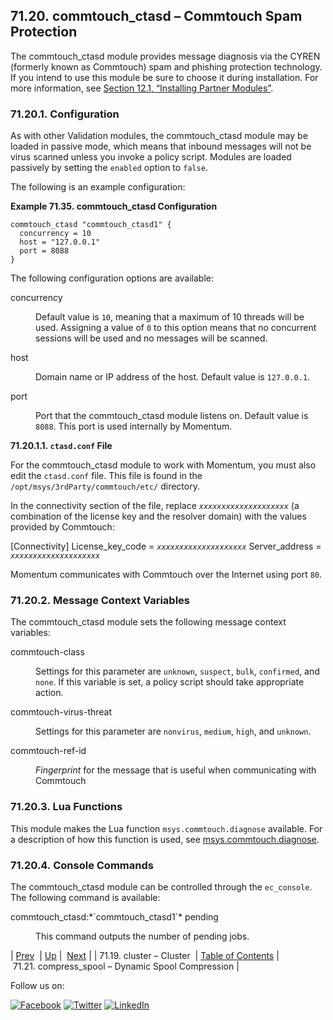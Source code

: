 ## 71.20. commtouch_ctasd – Commtouch Spam Protection

<a class="indexterm" name="idp20662576"></a>

The commtouch_ctasd module provides message diagnosis via the CYREN (formerly known as Commtouch) spam and phishing protection technology. If you intend to use this module be sure to choose it during installation. For more information, see [Section 12.1, “Installing Partner Modules”](post_installation.php#install.additional.packages "12.1. Installing Partner Modules").

### 71.20.1. Configuration

As with other Validation modules, the commtouch_ctasd module may be loaded in passive mode, which means that inbound messages will not be virus scanned unless you invoke a policy script. Modules are loaded passively by setting the `enabled` option to `false`.

The following is an example configuration:

<a name="example.commtouch.3"></a>

**Example 71.35. commtouch_ctasd Configuration**

```
commtouch_ctasd "commtouch_ctasd1" {
  concurrency = 10
  host = "127.0.0.1"
  port = 8088
}
```

The following configuration options are available:

<dl class="variablelist">

<dt>concurrency</dt>

<dd>

Default value is `10`, meaning that a maximum of 10 threads will be used. Assigning a value of `0` to this option means that no concurrent sessions will be used and no messages will be scanned.

</dd>

<dt>host</dt>

<dd>

Domain name or IP address of the host. Default value is `127.0.0.1`.

</dd>

<dt>port</dt>

<dd>

Port that the commtouch_ctasd module listens on. Default value is `8088`. This port is used internally by Momentum.

</dd>

</dl>

**71.20.1.1. `ctasd.conf` File**

For the commtouch_ctasd module to work with Momentum, you must also edit the `ctasd.conf` file. This file is found in the `/opt/msys/3rdParty/commtouch/etc/` directory.

In the connectivity section of the file, replace *`xxxxxxxxxxxxxxxxxxxx`* (a combination of the license key and the resolver domain) with the values provided by Commtouch:

[Connectivity]
License_key_code = *`xxxxxxxxxxxxxxxxxxxx`*
Server_address = *`xxxxxxxxxxxxxxxxxxxx`*

Momentum communicates with Commtouch over the Internet using port `80`.

### 71.20.2. Message Context Variables

The commtouch_ctasd module sets the following message context variables:

<dl class="variablelist">

<dt>commtouch-class</dt>

<dd>

Settings for this parameter are `unknown`, `suspect`, `bulk`, `confirmed`, and `none`. If this variable is set, a policy script should take appropriate action.

</dd>

<dt>commtouch-virus-threat</dt>

<dd>

Settings for this parameter are `nonvirus`, `medium`, `high`, and `unknown`.

</dd>

<dt>commtouch-ref-id</dt>

<dd>

*Fingerprint* for the message that is useful when communicating with Commtouch

</dd>

</dl>

### 71.20.3. Lua Functions

This module makes the Lua function `msys.commtouch.diagnose` available. For a description of how this function is used, see [msys.commtouch.diagnose](lua.ref.msys.commtouch.diagnose.php "msys.commtouch.diagnose").

### 71.20.4. Console Commands

The commtouch_ctasd module can be controlled through the `ec_console`. The following command is available:

<dl class="variablelist">

<dt>commtouch_ctasd:*`commtouch_ctasd1`* pending</dt>

<dd>

This command outputs the number of pending jobs.

</dd>

</dl>

| [Prev](modules.cluster.php)  | [Up](modules.php) |  [Next](modules.compress_spool.php) |
| 71.19. cluster – Cluster  | [Table of Contents](index.php) |  71.21. compress_spool – Dynamic Spool Compression |

Follow us on:

[![Facebook](https://support.messagesystems.com/images/icon-facebook.png)](http://www.facebook.com/messagesystems) [![Twitter](https://support.messagesystems.com/images/icon-twitter.png)](http://twitter.com/#!/MessageSystems) [![LinkedIn](https://support.messagesystems.com/images/icon-linkedin.png)](http://www.linkedin.com/company/message-systems)